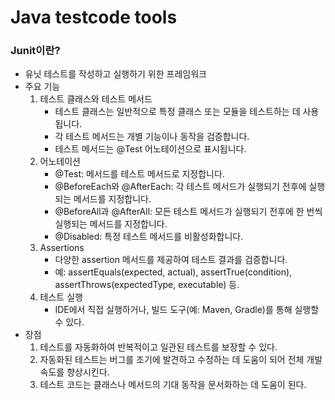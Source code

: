 # Java testcode tools

### Junit이란?

- 유닛 테스트를 작성하고 실행하기 위한 프레임워크
- 주요 기능
    1. 테스트 클래스와 테스트 메서드
       - 테스트 클래스는 일반적으로 특정 클래스 또는 모듈을 테스트하는 데 사용됩니다.
       - 각 테스트 메서드는 개별 기능이나 동작을 검증합니다.
       - 테스트 메서드는 @Test 어노테이션으로 표시됩니다.
    2. 어노테이션
       - @Test: 메서드를 테스트 메서드로 지정합니다.
       - @BeforeEach와 @AfterEach: 각 테스트 메서드가 실행되기 전후에 실행되는 메서드를 지정합니다.
       - @BeforeAll과 @AfterAll: 모든 테스트 메서드가 실행되기 전후에 한 번씩 실행되는 메서드를 지정합니다.
       - @Disabled: 특정 테스트 메서드를 비활성화합니다.
    3. Assertions
       - 다양한 assertion 메서드를 제공하여 테스트 결과를 검증합니다.
       - 예: assertEquals(expected, actual), assertTrue(condition), assertThrows(expectedType, executable) 등.
    4. 테스트 실행
       - IDE에서 직접 실행하거나, 빌드 도구(예: Maven, Gradle)를 통해 실행할 수 있다.
- 장점
    1. 테스트를 자동화하여 반복적이고 일관된 테스트를 보장할 수 있다.
    2. 자동화된 테스트는 버그를 조기에 발견하고 수정하는 데 도움이 되어 전체 개발 속도를 향상시킨다.
    3. 테스트 코드는 클래스나 메서드의 기대 동작을 문서화하는 데 도움이 된다.
    